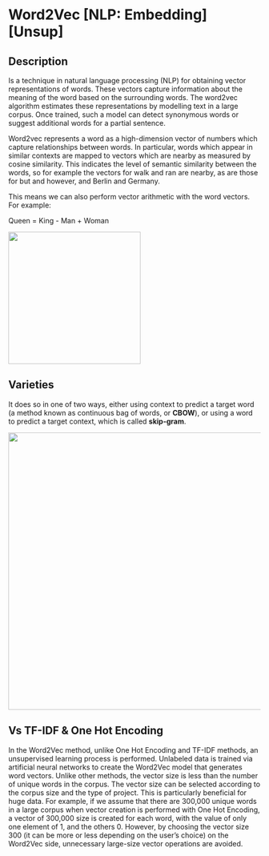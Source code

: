 # Word2Vec [NLP: Embedding] [Unsup]

## Description

Is a technique in natural language processing (NLP) for obtaining vector representations of words. These vectors capture information about the meaning of the word based on the surrounding words. The word2vec algorithm estimates these representations by modelling text in a large corpus. Once trained, such a model can detect synonymous words or suggest additional words for a partial sentence.

Word2vec represents a word as a high-dimension vector of numbers which capture relationships between words. In particular, words which appear in similar contexts are mapped to vectors which are nearby as measured by cosine similarity. This indicates the level of semantic similarity between the words, so for example the vectors for walk and ran are nearby, as are those for but and however, and Berlin and Germany.

This means we can also perform vector arithmetic with the word vectors. For example:

Queen = King - Man + Woman

<img src="image1.jpg" style="width:2.75in" />

## Varieties

It does so in one of two ways, either using context to predict a target word (a method known as continuous bag of words, or **CBOW**), or using a word to predict a target context, which is called **skip-gram**.

<img src="image2.png" style="width:5.77114in" />

## Vs TF-IDF & One Hot Encoding

In the Word2Vec method, unlike One Hot Encoding and TF-IDF methods, an unsupervised learning process is performed. Unlabeled data is trained via artificial neural networks to create the Word2Vec model that generates word vectors. Unlike other methods, the vector size is less than the number of unique words in the corpus. The vector size can be selected according to the corpus size and the type of project. This is particularly beneficial for huge data. For example, if we assume that there are 300,000 unique words in a large corpus when vector creation is performed with One Hot Encoding, a vector of 300,000 size is created for each word, with the value of only one element of 1, and the others 0. However, by choosing the vector size 300 (it can be more or less depending on the user’s choice) on the Word2Vec side, unnecessary large-size vector operations are avoided.

